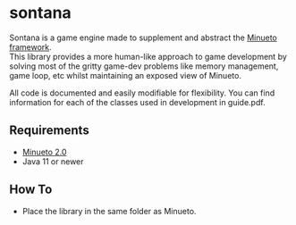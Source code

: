 # sontana
Sontana is a game engine made to supplement and abstract the [Minueto framework](http://minueto.cs.mcgill.ca/).\
This library provides a more human-like approach to game development by solving most of the gritty game-dev problems like memory management, game loop, etc whilst maintaining an exposed view of Minueto.

All code is documented and easily modifiable for flexibility. You can find information for each of the classes used in development in guide.pdf.

## Requirements
 - [Minueto 2.0](http://minueto.cs.mcgill.ca/index.html#download)
 - Java 11 or newer

## How To
 - Place the library in the same folder as Minueto.
